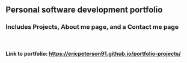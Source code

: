 ## Personal software development portfolio

### Includes Projects, About me page, and a Contact me page

<br/>

#### Link to portfolio: https://ericpeterson91.github.io/portfolio-projects/
